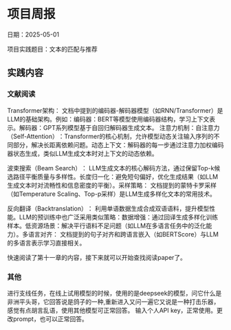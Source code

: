 # 项目周报

日期：2025-05-01

项目实践题目：文本的匹配与推荐

## 实践内容

### 文献阅读

​​Transformer架构​​：
文档中提到的编码器-解码器模型（如RNN/Transformer）是LLM的基础架构。例如：
​​编码器​​：BERT等模型使用编码器结构，学习上下文表示。
​​解码器​​：GPT系列模型基于自回归解码器生成文本。
​​注意力机制​​：
​​自注意力（Self-Attention）​​：Transformer的核心机制，允许模型动态关注输入序列的不同部分，解决长距离依赖问题。
​​动态上下文​​：解码器的每一步通过注意力加权编码器状态生成，类似LLM生成文本时对上下文的动态依赖。

波束搜索（Beam Search）​​：
LLM生成文本的核心解码方法，通过保留Top-k候选路径平衡质量与多样性。
​​长度归一化​​：避免短句偏好，优化生成结果（如LLM生成文本时对流畅性和信息密度的平衡）。
​​采样策略​​：
文档提到的蒙特卡罗采样（如Temperature Scaling、Top-p采样）是LLM生成多样化文本的常用技术。

​反向翻译（Backtranslation）​​：
利用单语数据生成合成双语语料，提升模型性能。LLM的预训练中也广泛采用类似策略：
​​数据增强​​：通过回译生成多样化训练样本。
​​低资源场景​​：解决平行语料不足问题（如LLM在多语言任务中的泛化能力）。
​​多语言对齐​​：
文档提到的句子对齐和跨语言嵌入（如BERTScore）与LLM的多语言表示学习直接相关。

快速阅读了第十一章的内容，接下来就可以开始查找阅读paper了。

### 其他

进行支线任务，在线上试用模型的时候，使用的是deepseek的模型，问它什么是非洲平头哥，它回答说是鸽子的一种,重新进入又问一遍它又说是一种打击乐器，感觉有点胡言乱语，使用其他模型可正常回答。
输入个人API key，正常使用。更改prompt，也可以正常回答。